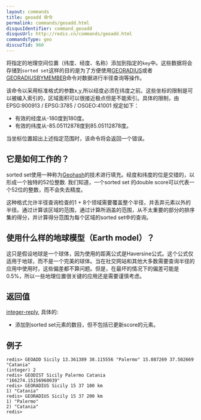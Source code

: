 ```yaml
---
layout: commands
title: geoadd 命令
permalink: commands/geoadd.html
disqusIdentifier: command_geoadd
disqusUrl: http://redis.cn/commands/geoadd.html
commandsType: geo
discuzTid: 960
---
```


将指定的地理空间位置（纬度、经度、名称）添加到指定的`key`中。这些数据将会存储到`sorted set`这样的目的是为了方便使用[GEORADIUS](/commands/georadius.html)或者[GEORADIUSBYMEMBER](/commands/georadiusbymember.html)命令对数据进行半径查询等操作。

该命令以采用标准格式的参数x,y,所以经度必须在纬度之前。这些坐标的限制是可以被编入索引的，区域面积可以很接近极点但是不能索引。具体的限制，由EPSG:900913 / EPSG:3785 / OSGEO:41001 规定如下：

* 有效的经度从-180度到180度。
* 有效的纬度从-85.05112878度到85.05112878度。

当坐标位置超出上述指定范围时，该命令将会返回一个错误。

它是如何工作的？
---

sorted set使用一种称为[Geohash](https://en.wikipedia.org/wiki/Geohash)的技术进行填充。经度和纬度的位是交错的，以形成一个独特的52位整数. 我们知道，一个sorted set 的double score可以代表一个52位的整数，而不会失去精度。

这种格式允许半径查询检查的1 + 8个领域需要覆盖整个半径，并丢弃元素以外的半径。通过计算该区域的范围，通过计算所涵盖的范围，从不太重要的部分的排序集的得分，并计算得分范围为每个区域的sorted set中的查询。

使用什么样的地球模型（Earth model）？
---

这只是假设地球是一个球体，因为使用的距离公式是Haversine公式。这个公式仅适用于地球，而不是一个完美的球体。当在社交网站和其他大多数需要查询半径的应用中使用时，这些偏差都不算问题。但是，在最坏的情况下的偏差可能是0.5%，所以一些地理位置很关键的应用还是需要谨慎考虑。

## 返回值 ##

[integer-reply](/topics/protocol.html#integer-reply), 具体的:

* 添加到sorted set元素的数目，但不包括已更新score的元素。

## 例子


	redis> GEOADD Sicily 13.361389 38.115556 "Palermo" 15.087269 37.502669 "Catania"
	(integer) 2
	redis> GEODIST Sicily Palermo Catania
	"166274.15156960039"
	redis> GEORADIUS Sicily 15 37 100 km
	1) "Catania"
	redis> GEORADIUS Sicily 15 37 200 km
	1) "Palermo"
	2) "Catania"
	redis> 

